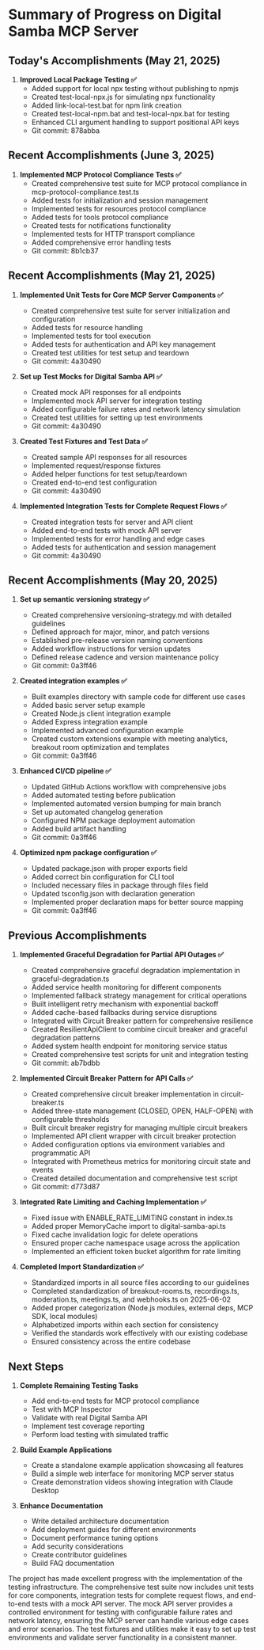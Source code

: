 # Summary of Progress on Digital Samba MCP Server

## Today's Accomplishments (May 21, 2025)

1. **Improved Local Package Testing ✅**
   - Added support for local npx testing without publishing to npmjs
   - Created test-local-npx.js for simulating npx functionality
   - Added link-local-test.bat for npm link creation
   - Created test-local-npm.bat and test-local-npx.bat for testing
   - Enhanced CLI argument handling to support positional API keys
   - Git commit: 878abba

## Recent Accomplishments (June 3, 2025)

1. **Implemented MCP Protocol Compliance Tests ✅**
   - Created comprehensive test suite for MCP protocol compliance in mcp-protocol-compliance.test.ts
   - Added tests for initialization and session management
   - Implemented tests for resources protocol compliance
   - Added tests for tools protocol compliance
   - Created tests for notifications functionality
   - Implemented tests for HTTP transport compliance
   - Added comprehensive error handling tests
   - Git commit: 8b1cb37

## Recent Accomplishments (May 21, 2025)

1. **Implemented Unit Tests for Core MCP Server Components ✅**
   - Created comprehensive test suite for server initialization and configuration
   - Added tests for resource handling
   - Implemented tests for tool execution
   - Added tests for authentication and API key management
   - Created test utilities for test setup and teardown
   - Git commit: 4a30490

2. **Set up Test Mocks for Digital Samba API ✅**
   - Created mock API responses for all endpoints
   - Implemented mock API server for integration testing
   - Added configurable failure rates and network latency simulation
   - Created test utilities for setting up test environments
   - Git commit: 4a30490

3. **Created Test Fixtures and Test Data ✅**
   - Created sample API responses for all resources
   - Implemented request/response fixtures
   - Added helper functions for test setup/teardown
   - Created end-to-end test configuration
   - Git commit: 4a30490

4. **Implemented Integration Tests for Complete Request Flows ✅**
   - Created integration tests for server and API client
   - Added end-to-end tests with mock API server
   - Implemented tests for error handling and edge cases
   - Added tests for authentication and session management
   - Git commit: 4a30490

## Recent Accomplishments (May 20, 2025)

1. **Set up semantic versioning strategy ✅**
   - Created comprehensive versioning-strategy.md with detailed guidelines
   - Defined approach for major, minor, and patch versions
   - Established pre-release version naming conventions
   - Added workflow instructions for version updates
   - Defined release cadence and version maintenance policy
   - Git commit: 0a3ff46

2. **Created integration examples ✅**
   - Built examples directory with sample code for different use cases
   - Added basic server setup example
   - Created Node.js client integration example
   - Added Express integration example
   - Implemented advanced configuration example
   - Created custom extensions example with meeting analytics, breakout room optimization and templates
   - Git commit: 0a3ff46

3. **Enhanced CI/CD pipeline ✅**
   - Updated GitHub Actions workflow with comprehensive jobs
   - Added automated testing before publication
   - Implemented automated version bumping for main branch
   - Set up automated changelog generation
   - Configured NPM package deployment automation
   - Added build artifact handling
   - Git commit: 0a3ff46

4. **Optimized npm package configuration ✅**
   - Updated package.json with proper exports field
   - Added correct bin configuration for CLI tool
   - Included necessary files in package through files field
   - Updated tsconfig.json with declaration generation
   - Implemented proper declaration maps for better source mapping
   - Git commit: 0a3ff46

## Previous Accomplishments

1. **Implemented Graceful Degradation for Partial API Outages ✅**
   - Created comprehensive graceful degradation implementation in graceful-degradation.ts
   - Added service health monitoring for different components
   - Implemented fallback strategy management for critical operations
   - Built intelligent retry mechanism with exponential backoff
   - Added cache-based fallbacks during service disruptions
   - Integrated with Circuit Breaker pattern for comprehensive resilience
   - Created ResilientApiClient to combine circuit breaker and graceful degradation patterns
   - Added system health endpoint for monitoring service status
   - Created comprehensive test scripts for unit and integration testing
   - Git commit: ab7bdbb

2. **Implemented Circuit Breaker Pattern for API Calls ✅**
   - Created comprehensive circuit breaker implementation in circuit-breaker.ts
   - Added three-state management (CLOSED, OPEN, HALF-OPEN) with configurable thresholds
   - Built circuit breaker registry for managing multiple circuit breakers
   - Implemented API client wrapper with circuit breaker protection
   - Added configuration options via environment variables and programmatic API
   - Integrated with Prometheus metrics for monitoring circuit state and events
   - Created detailed documentation and comprehensive test script
   - Git commit: d773d87

3. **Integrated Rate Limiting and Caching Implementation ✅**
   - Fixed issue with ENABLE_RATE_LIMITING constant in index.ts
   - Added proper MemoryCache import to digital-samba-api.ts
   - Fixed cache invalidation logic for delete operations
   - Ensured proper cache namespace usage across the application
   - Implemented an efficient token bucket algorithm for rate limiting

4. **Completed Import Standardization ✅**
   - Standardized imports in all source files according to our guidelines
   - Completed standardization of breakout-rooms.ts, recordings.ts, moderation.ts, meetings.ts, and webhooks.ts on 2025-06-02
   - Added proper categorization (Node.js modules, external deps, MCP SDK, local modules)
   - Alphabetized imports within each section for consistency
   - Verified the standards work effectively with our existing codebase
   - Ensured consistency across the entire codebase

## Next Steps

1. **Complete Remaining Testing Tasks**
   - Add end-to-end tests for MCP protocol compliance
   - Test with MCP Inspector
   - Validate with real Digital Samba API
   - Implement test coverage reporting
   - Perform load testing with simulated traffic

2. **Build Example Applications**
   - Create a standalone example application showcasing all features
   - Build a simple web interface for monitoring MCP server status
   - Create demonstration videos showing integration with Claude Desktop

3. **Enhance Documentation**
   - Write detailed architecture documentation
   - Add deployment guides for different environments
   - Document performance tuning options
   - Add security considerations
   - Create contributor guidelines
   - Build FAQ documentation

The project has made excellent progress with the implementation of the testing infrastructure. The comprehensive test suite now includes unit tests for core components, integration tests for complete request flows, and end-to-end tests with a mock API server. The mock API server provides a controlled environment for testing with configurable failure rates and network latency, ensuring the MCP server can handle various edge cases and error scenarios. The test fixtures and utilities make it easy to set up test environments and validate server functionality in a consistent manner.
